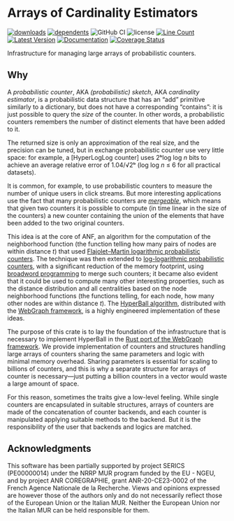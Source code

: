 # Arrays of Cardinality Estimators

[![downloads](https://img.shields.io/crates/d/card-est-array)](https://crates.io/crates/card-est-array)
[![dependents](https://img.shields.io/librariesio/dependents/cargo/card-est-array)](https://crates.io/crates/card-est-array/reverse_dependencies)
![GitHub CI](https://github.com/vigna/card-est-array-rs/actions/workflows/rust.yml/badge.svg)
![license](https://img.shields.io/crates/l/card-est-array)
[![Line Count](https://tokei.rs/b1/github/vigna/card-est-array-rs?type=Rust,Python)](https://github.com/vigna/card-est-array-rs)
[![Latest Version](https://img.shields.io/crates/v/card-est-array.svg)](https://crates.io/crates/card-est-array)
[![Documentation](https://docs.rs/card-est-array/badge.svg)](https://docs.rs/card-est-array)
[![Coverage Status](https://coveralls.io/repos/github/vigna/card-est-array-rs/badge.svg?branch=main)](https://coveralls.io/github/vigna/card-est-array-rs?branch=main)  

Infrastructure for managing large arrays of probabilistic counters.

## Why

A *probabilistic counter*, AKA *(probabilistic) sketch*, AKA *cardinality
estimator*, is a probabilistic data structure that has an “add” primitive
similarly to a dictionary, but does not have a corresponding “contains”: it is
just possible to query the *size* of the counter. In other words, a
probabilistic counters remembers the number of distinct elements that have been
added to it.

The returned size is only an approximation of the real size, and the precision
can be tuned, but in exchange probabilistic counter use very little space: for
example, a [HyperLogLog counter] uses 2ᵇlog log *n* bits to achieve an average
relative error of 1.04/√2ᵇ (log log *n* ≤ 6 for all practical datasets).

It is common, for example, to use probabilistic counters to measure the number
of unique users in click streams. But more interesting applications use the fact
that many probabilistic counters are *[mergeable]*, which means that given two
counters it is possible to compute (in time linear in the size of the counters)
a new counter containing the union of the elements that have been added to the
two original counters.

This idea is at the core of ANF, an algorithm for the computation of the
neighborhood function (the function telling how many pairs of nodes are within
distance *t*) that used [Flajolet–Martin logarithmic probabilistic
counters](https://doi.org/10.1016%2F0022-0000%2885%2990041-8). The technique was
then extended to [log-logarithmic probabilistic
counters](https://algo.inria.fr/flajolet/Publications/FlFuGaMe07.pdf), with a
significant reduction of the memory footprint, using [broadword
programming](https://doi.org/10.1145/1963405.1963493) to merge such counters; it
became also evident that it could be used to compute many other interesting
properties, such as the distance distribution and all centralities based on the
node neighborhood functions (the functions telling, for each node, how many
other nodes are within distance *t*). The [HyperBall
algorithm](https://doi.ieeecomputersociety.org/10.1109/ICDMW.2013.10),
distributed with the [WebGraph framework](https://webgraph.di.unimi.it/), is a highly engineered implementation
of these ideas.

The purpose of this crate is to lay the foundation of the infrastructure that is
necessary to implement HyperBall in the [Rust port of the WebGraph
framework](http://crates.io/crates/webgraph). We provide implementation of
counters and structures handling large arrays of counters sharing the same
parameters and logic with minimal memory overhead. Sharing parameters is
essential for scaling to billions of counters, and this is why a separate
structure for arrays of counter is necessary—just putting a billion counters in
a vector would waste a large amount of space.

For this reason, sometimes the traits give a low-level feeling. While single
counters are encapsulated in suitable structures, arrays of counters are made of
the concatenation of counter backends, and each counter is manipulated applying
suitable methods to the backend. But it is the responsibility of the user that
backends and logics are matched.

## Acknowledgments

This software has been partially supported by project SERICS (PE00000014) under
the NRRP MUR program funded by the EU - NGEU, and by project ANR COREGRAPHIE,
grant ANR-20-CE23-0002 of the French Agence Nationale de la Recherche. Views and
opinions expressed are however those of the authors only and do not necessarily
reflect those of the European Union or the Italian MUR. Neither the European
Union nor the Italian MUR can be held responsible for them.

[mergeable]:
    <https://docs.rs/webgraph-algo/latest/webgraph-algo/traits/counter/trait.MergeCounterLogic.html>
